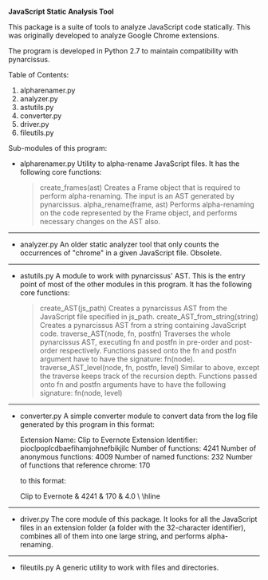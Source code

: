 **JavaScript Static Analysis Tool**

This package is a suite of tools to analyze JavaScript code statically. This 
was originally developed to analyze Google Chrome extensions.

The program is developed in Python 2.7 to maintain compatibility with 
pynarcissus.

Table of Contents:  
1.  alpharenamer.py
2.  analyzer.py
3.  astutils.py
4.  converter.py
5.  driver.py
6.  fileutils.py

Sub-modules of this program:
- 	alpharenamer.py
	Utility to alpha-rename JavaScript files. It has the following core 
	functions:
	>	create_frames(ast)
		Creates a Frame object that is required to perform alpha-renaming. 
		The input is an AST generated by pynarcissus.
	> 	alpha_rename(frame, ast)
		Performs alpha-renaming on the code represented by the Frame object,
		and performs necessary changes on the AST also.

-------------------------------------------------------------------------------

-	analyzer.py
	An older static analyzer tool that only counts the occurrences of "chrome"
	in a given JavaScript file. Obsolete.

-------------------------------------------------------------------------------

-	astutils.py
	A module to work with pynarcissus' AST. This is the entry point of most of
	the other modules in this program. It has the following core functions:
	> 	create_AST(js_path)
		Creates a pynarcissus AST from the JavaScript file specified in 
		js_path.
	>	create_AST_from_string(string)
		Creates a pynarcissus AST from a string containing JavaScript code.
	> 	traverse_AST(node, fn, postfn)
		Traverses the whole pynarcissus AST, executing fn and postfn in 
		pre-order and post-order respectively. Functions passed onto the fn 
		and postfn argument have to have the signature: fn(node). 
	> 	traverse_AST_level(node, fn, postfn, level)
		Similar to above, except the traverse keeps track of the recursion 
		depth. Functions passed onto fn and postfn arguments have to have the 
		following signature: fn(node, level)

-------------------------------------------------------------------------------

-	converter.py
	A simple converter module to convert data from the log file generated by 
	this program in this format:
	
	Extension Name: Clip to Evernote
	Extension Identifier: pioclpoplcdbaefihamjohnefbikjilc
	Number of functions: 4241
	Number of anonymous functions: 4009
	Number of named functions: 232
	Number of functions that reference chrome: 170
	
	to this format:
	
	Clip to Evernote & 4241 & 170 & 4.0 \\ \hline

-------------------------------------------------------------------------------
-	driver.py
	The core module of this package. It looks for all the JavaScript files in 
	an extension folder (a folder with the 32-character identifier), combines 
	all of them into one large string, and performs alpha-renaming.
	
-------------------------------------------------------------------------------
	
-	fileutils.py
	A generic utility to work with files and directories.